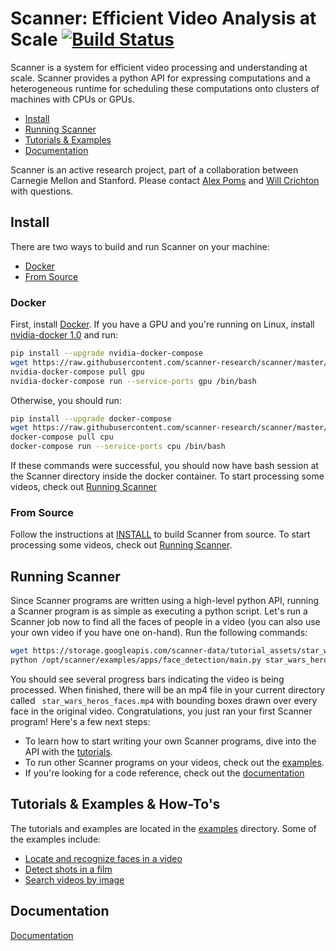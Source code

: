 # Scanner: Efficient Video Analysis at Scale [![Build Status](https://travis-ci.org/scanner-research/scanner.svg?branch=master)](https://travis-ci.org/scanner-research/scanner) #

Scanner is a system for efficient video processing and understanding at scale.
Scanner provides a python API for expressing computations and a heterogeneous
runtime for scheduling these computations onto clusters of machines with
CPUs or GPUs.

* [Install](https://github.com/scanner-research/scanner#install)
* [Running Scanner](https://github.com/scanner-research/scanner#running-scanner)
* [Tutorials & Examples](https://github.com/scanner-research/scanner#tutorials--examples)
* [Documentation](https://github.com/scanner-research/scanner#documentation)

Scanner is an active research project, part of a collaboration between Carnegie Mellon and Stanford. Please contact [Alex Poms](https://github.com/apoms) and [Will Crichton](https://github.com/willcrichton) with questions.

## Install

There are two ways to build and run Scanner on your machine:
* [Docker](https://github.com/scanner-research/scanner#docker)
* [From Source](https://github.com/scanner-research/scanner#from-source)

### Docker
First, install [Docker](https://docs.docker.com/engine/installation/#supported-platforms).
If you have a GPU and you're running on Linux, install [nvidia-docker 1.0](https://github.com/NVIDIA/nvidia-docker/tree/1.0) and run:

```bash
pip install --upgrade nvidia-docker-compose
wget https://raw.githubusercontent.com/scanner-research/scanner/master/docker/docker-compose.yml
nvidia-docker-compose pull gpu
nvidia-docker-compose run --service-ports gpu /bin/bash
```

Otherwise, you should run:

```bash
pip install --upgrade docker-compose
wget https://raw.githubusercontent.com/scanner-research/scanner/master/docker/docker-compose.yml
docker-compose pull cpu
docker-compose run --service-ports cpu /bin/bash
```

If these commands were successful, you should now have bash session at the
Scanner directory inside the docker container. To start processing some videos,
check out [Running Scanner](https://github.com/scanner-research/scanner#running-scanner)

### From Source
Follow the instructions at [INSTALL](https://github.com/scanner-research/scanner/blob/master/INSTALL.md)
to build Scanner from source. To start processing some videos, check out [Running Scanner](https://github.com/scanner-research/scanner#running-scanner).

## Running Scanner

Since Scanner programs are written using a high-level python API, running a
Scanner program is as simple as executing a python script. Let's run a Scanner
job now to find all the faces of people in a video (you can also use your own
video if you have one on-hand). Run the following commands:

```bash
wget https://storage.googleapis.com/scanner-data/tutorial_assets/star_wars_heros.mp4
python /opt/scanner/examples/apps/face_detection/main.py star_wars_heros.mp4
```

You should see several progress bars indicating the video is being processed.
When finished, there will be an mp4 file in your current directory called `
star_wars_heros_faces.mp4` with bounding boxes drawn over every
face in the original video. Congratulations, you just ran your first Scanner
program! Here's a few next steps:

* To learn how to start writing your own Scanner programs, dive into the API with the [tutorials](https://github.com/scanner-research/scanner#tutorials--examples).
* To run other Scanner programs on your videos, check out the [examples](https://github.com/scanner-research/scanner#tutorials--examples).
* If you're looking for a code reference, check out the [documentation](https://github.com/scanner-research/scanner#documentation)

## Tutorials & Examples & How-To's

The tutorials and examples are located in the
[examples](https://github.com/scanner-research/scanner/tree/master/examples)
directory. Some of the examples include:

* [Locate and recognize faces in a video](https://github.com/scanner-research/scanner/blob/master/examples/apps/face_detection/)
* [Detect shots in a film](https://github.com/scanner-research/scanner/blob/master/examples/apps/shot_detection/)
* [Search videos by image](https://github.com/scanner-research/scanner/blob/master/examples/apps/reverse_image_search/)

## Documentation

[Documentation](https://scanner-research.github.io/scanner/index.html)
